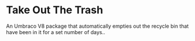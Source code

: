 # Take Out The Trash 
An Umbraco V8 package that automatically empties out the recycle bin that have been in it for a set number of days..
